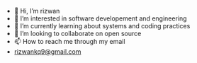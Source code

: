 - 👋 Hi, I’m rizwan
- 👀 I’m interested in software developement and engineering
- 🌱 I’m currently learning about systems and coding practices
- 💞️ I’m looking to collaborate on open source
- 📫 How to reach me through my email
- rizwankq9@gmail.com

<!---
ddare488/ddare488 is a ✨ special ✨ repository because its `README.md` (this file) appears on your GitHub profile.
You can click the Preview link to take a look at your changes.
--->
